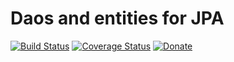 Daos and entities for JPA
=========================

[![Build Status](https://travis-ci.org/dontdrinkandroot/persistence.jpa.java.svg?branch=master)](https://travis-ci.org/dontdrinkandroot/persistence.jpa.java)
[![Coverage Status](https://coveralls.io/repos/github/dontdrinkandroot/persistence.jpa.java/badge.svg?branch=master)](https://coveralls.io/github/dontdrinkandroot/persistence.jpa.java?branch=master)
[![Donate](http://www.paypalobjects.com/en_US/i/btn/btn_donate_SM.gif)](https://www.paypal.com/cgi-bin/webscr?cmd=_donations&business=W9NAXW8YAZ4D6&item_name=persistence.jpa.java%20Donation&currency_code=EUR)
